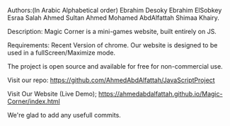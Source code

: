 Authors:(In Arabic Alphabetical order)
Ebrahim Desoky
Ebrahim ElSobkey
Esraa Salah
Ahmed Sultan
Ahmed Mohamed AbdAlfattah
Shimaa Khairy.


Description:
Magic Corner is a mini-games website, built entirely 
on JS.

Requirements:
Recent Version of chrome.
Our website is designed to be used in a 
fullScreen/Maximize mode.

The project is open source and available for free
for non-commercial use.

Visit our repo:
https://github.com/AhmedAbdAlfattah/JavaScriptProject

Visit Our Website (Live Demo);
https://ahmedabdalfattah.github.io/Magic-Corner/index.html

We're glad to add any usefull commits.
